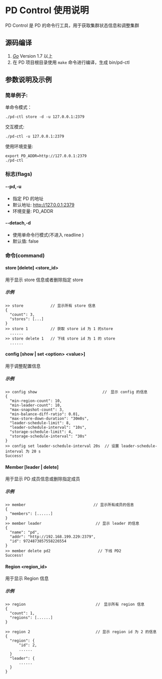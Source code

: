 # PD Control 使用说明

PD Control 是 PD 的命令行工具，用于获取集群状态信息和调整集群

## 源码编译
1. [*Go*](https://golang.org/) Version 1.7 以上
2. 在 PD 项目根目录使用 `make` 命令进行编译，生成 bin/pd-ctl

## 参数说明及示例

### 简单例子:

单命令模式：

    ./pd-ctl store -d -u 127.0.0.1:2379

交互模式:

    ./pd-ctl -u 127.0.0.1:2379

使用环境变量:

```
export PD_ADDR=http://127.0.0.1:2379
./pd-ctl
```

### 标志(flags)
#### --pd,-u
+ 指定 PD 的地址
+ 默认地址: http://127.0.0.1:2379
+ 环境变量: PD_ADDR

#### --detach,-d
+ 使用单命令行模式(不进入 readline )
+ 默认值: false

### 命令(command)
#### store [delete] <store_id>
用于显示 store 信息或者删除指定 store

##### 示例
```
>> store            // 显示所有 store 信息
{
  "count": 3,
  "stores": [...]
}
>> store 1          // 获取 store id 为 1 的store
  ......
>> store delete 1   // 下线 store id 为 1 的 store
  ......
```

#### config [show | set  \<option\> \<value\>]
用于调整配置信息
##### 示例
```
>> config show                             //　显示 config 的信息
{
  "min-region-count": 10,
  "min-leader-count": 10,
  "max-snapshot-count": 3,
  "min-balance-diff-ratio": 0.01,
  "max-store-down-duration": "30m0s",
  "leader-schedule-limit": 8,
  "leader-schedule-interval": "10s",
  "storage-schedule-limit": 4,
  "storage-schedule-interval": "30s"
}
>> config set leader-schedule-interval 20s  // 设置 leader-schedule-interval 为 20 s
Success!
```
#### Member [leader | delete]
用于显示 PD 成员信息或删除指定成员
##### 示例
```
>> member                              // 显示所有成员的信息
{
  "members": [......]
}
>> member leader                        // 显示 leader 的信息
{
  "name": "pd",
  "addr": "http://192.168.199.229:2379",
  "id": 9724873857558226554
}
>> member delete pd2                     // 下线 PD2
Success!
```

#### Region <region_id>
用于显示 Region 信息
##### 示例
```
>> region                               //　显示所有 region 信息
{
  "count": 1,
  "regions": [......]
}

>> region 2                             // 显示 region id 为 2 的信息
{
  "region": {
      "id": 2,
      ......
  }
  "leader": {
      ......
  }
}
```

